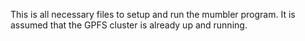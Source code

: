 This is all necessary files to setup and run the mumbler program.
It is assumed that the GPFS cluster is already up and running.
